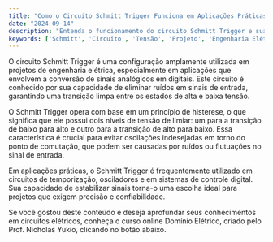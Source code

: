 ```yaml
---
title: "Como o Circuito Schmitt Trigger Funciona em Aplicações Práticas?"
date: "2024-09-14"
description: "Entenda o funcionamento do circuito Schmitt Trigger e sua aplicação em projetos de engenharia elétrica."
keywords: ['Schmitt', 'Circuito', 'Tensão', 'Projeto', 'Engenharia Elétrica']
---
```


O circuito Schmitt Trigger é uma configuração amplamente utilizada em projetos de engenharia elétrica, especialmente em aplicações que envolvem a conversão de sinais analógicos em digitais. Este circuito é conhecido por sua capacidade de eliminar ruídos em sinais de entrada, garantindo uma transição limpa entre os estados de alta e baixa tensão. 

O Schmitt Trigger opera com base em um princípio de histerese, o que significa que ele possui dois níveis de tensão de limiar: um para a transição de baixo para alto e outro para a transição de alto para baixo. Essa característica é crucial para evitar oscilações indesejadas em torno do ponto de comutação, que podem ser causadas por ruídos ou flutuações no sinal de entrada.

Em aplicações práticas, o Schmitt Trigger é frequentemente utilizado em circuitos de temporização, osciladores e em sistemas de controle digital. Sua capacidade de estabilizar sinais torna-o uma escolha ideal para projetos que exigem precisão e confiabilidade.

Se você gostou deste conteúdo e deseja aprofundar seus conhecimentos em circuitos elétricos, conheça o curso online Domínio Elétrico, criado pelo Prof. Nicholas Yukio, clicando no botão abaixo.